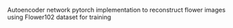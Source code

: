 Autoencoder network pytorch implementation to reconstruct flower images using Flower102 dataset for training
